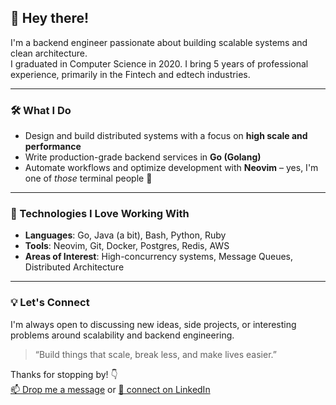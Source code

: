 ## 👋 Hey there!

I'm a backend engineer passionate about building scalable systems and clean architecture.  
I graduated in Computer Science in 2020. I bring 5 years of professional experience, primarily in the Fintech and edtech industries.

---

### 🛠️ What I Do

- Design and build distributed systems with a focus on **high scale and performance**
- Write production-grade backend services in **Go (Golang)**
- Automate workflows and optimize development with **Neovim** – yes, I'm one of *those* terminal people 🚀

---

### 🔧 Technologies I Love Working With

- **Languages**: Go, Java (a bit), Bash, Python, Ruby
- **Tools**: Neovim, Git, Docker, Postgres, Redis, AWS
- **Areas of Interest**: High-concurrency systems, Message Queues, Distributed Architecture

---

### 💡 Let's Connect

I'm always open to discussing new ideas, side projects, or interesting problems around scalability and backend engineering.

> “Build things that scale, break less, and make lives easier.”

Thanks for stopping by! 👇  
[📫 Drop me a message](mailto:bollamsreekhar@gmail.com) or [🔗 connect on LinkedIn](https://www.linkedin.com/in/sreekar-reddy-2b3519133/)
